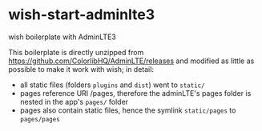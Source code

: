 # wish-start-adminlte3
wish boilerplate with AdminLTE3

This boilerplate is directly unzipped from https://github.com/ColorlibHQ/AdminLTE/releases
and modified as little as possible to make it work with wish; in detail:

- all static files (folders `plugins` and `dist`) went to `static/`
- pages reference URI /pages, therefore the adminLTE's pages folder is nested in the app's `pages/` folder
- pages also contain static files, hence the symlink `static/pages` to `pages/pages`
